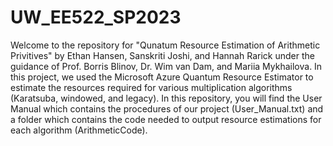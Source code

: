 # UW_EE522_SP2023
Welcome to the repository for "Qunatum Resource Estimation of Arithmetic Privitives" by Ethan Hansen, Sanskriti Joshi, and Hannah Rarick under the guidance of Prof. Borris Blinov, Dr. Wim van Dam, and Mariia Mykhailova.  In this project, we used the Microsoft Azure Quantum Resource Estimator to estimate the resources required for various multiplication algorithms (Karatsuba, windowed, and legacy). In this repository, you will find the User Manual which  contains the procedures of our project (User_Manual.txt) and a folder which contains the code needed to output resource estimations for each algorithm (ArithmeticCode).
